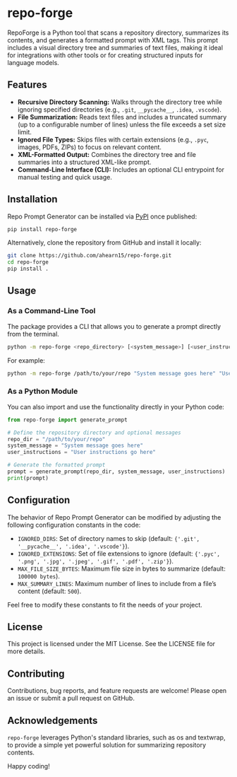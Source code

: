 # repo-forge

RepoForge is a Python tool that scans a repository directory, summarizes its contents, and generates a formatted prompt with XML tags. This prompt includes a visual directory tree and summaries of text files, making it ideal for integrations with other tools or for creating structured inputs for language models.

## Features

- **Recursive Directory Scanning:** Walks through the directory tree while ignoring specified directories (e.g., `.git`, `__pycache__`, `.idea`, `.vscode`).
- **File Summarization:** Reads text files and includes a truncated summary (up to a configurable number of lines) unless the file exceeds a set size limit.
- **Ignored File Types:** Skips files with certain extensions (e.g., `.pyc`, images, PDFs, ZIPs) to focus on relevant content.
- **XML-Formatted Output:** Combines the directory tree and file summaries into a structured XML-like prompt.
- **Command-Line Interface (CLI):** Includes an optional CLI entrypoint for manual testing and quick usage.

## Installation

Repo Prompt Generator can be installed via [PyPI](https://pypi.org/) once published:

```bash
pip install repo-forge
```

Alternatively, clone the repository from GitHub and install it locally:

```bash
git clone https://github.com/ahearn15/repo-forge.git
cd repo-forge
pip install .
```

## Usage
### As a Command-Line Tool
The package provides a CLI that allows you to generate a prompt directly from the terminal.

```bash
python -m repo-forge <repo_directory> [<system_message>] [<user_instructions>]
```
For example:

```bash
python -m repo-forge /path/to/your/repo "System message goes here" "User instructions go here"
```

### As a Python Module
You can also import and use the functionality directly in your Python code:

```python
from repo-forge import generate_prompt

# Define the repository directory and optional messages
repo_dir = "/path/to/your/repo"
system_message = "System message goes here"
user_instructions = "User instructions go here"

# Generate the formatted prompt
prompt = generate_prompt(repo_dir, system_message, user_instructions)
print(prompt)
```

## Configuration
The behavior of Repo Prompt Generator can be modified by adjusting the following configuration constants in the code:

- `IGNORED_DIRS`: Set of directory names to skip (default: `{'.git', '__pycache__', '.idea', '.vscode'}`).
- `IGNORED_EXTENSIONS`: Set of file extensions to ignore (default: `{'.pyc', '.png', '.jpg', '.jpeg', '.gif', '.pdf', '.zip'}`).
- `MAX_FILE_SIZE_BYTES`: Maximum file size in bytes to summarize (default: `100000 bytes`).
- `MAX_SUMMARY_LINES`: Maximum number of lines to include from a file’s content (default: `500`).

Feel free to modify these constants to fit the needs of your project.

## License
This project is licensed under the MIT License. See the LICENSE file for more details.

## Contributing
Contributions, bug reports, and feature requests are welcome! Please open an issue or submit a pull request on GitHub.

## Acknowledgements
`repo-forge` leverages Python's standard libraries, such as os and textwrap, to provide a simple yet powerful solution for summarizing repository contents.

Happy coding!

